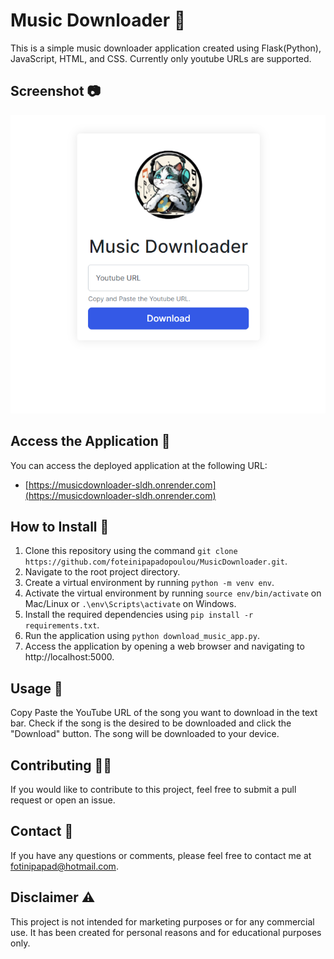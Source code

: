 # Music Downloader 🎵
This is a simple music downloader application created using Flask(Python), JavaScript, HTML, and CSS.
Currently only youtube URLs are supported.

## Screenshot 📷
![screenshot of the music downloader app](/screenshot.png?raw=true "Music Downloader App")

## Access the Application 🔗
You can access the deployed application at the following URL:

* [https://musicdownloader-sldh.onrender.com](https://musicdownloader-sldh.onrender.com)


## How to Install 🚀
1. Clone this repository using the command `git clone https://github.com/foteinipapadopoulou/MusicDownloader.git`.
2. Navigate to the root project directory.
3. Create a virtual environment by running `python -m venv env`.
4. Activate the virtual environment by running `source env/bin/activate` on Mac/Linux or `.\env\Scripts\activate` on Windows.
5. Install the required dependencies using `pip install -r requirements.txt`.
6. Run the application using `python download_music_app.py`.
7. Access the application by opening a web browser and navigating to http://localhost:5000.

## Usage 📝
Copy Paste the YouTube URL of the song you want to download in the text bar.
Check if the song is the desired to be downloaded and click the "Download" button.
The song will be downloaded to your device.

## Contributing 👨‍💻
If you would like to contribute to this project, feel free to submit a pull request or open an issue.

## Contact 📧
If you have any questions or comments, please feel free to contact me at <fotinipapad@hotmail.com>.

## Disclaimer ⚠️
This project is not intended for marketing purposes or for any commercial use. 
It has been created for personal reasons and for educational purposes only.
